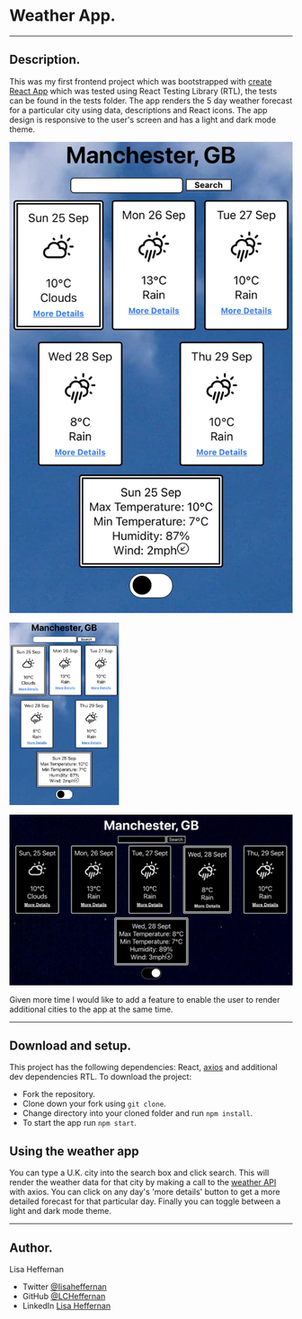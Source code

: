 # Weather App.
___
## Description.
This was my first frontend project which was bootstrapped with [create React App](https://github.com/facebook/create-react-app) which was tested using React Testing Library (RTL), the tests can be found in the tests folder.
The app renders the 5 day weather forecast for a particular city using data, descriptions and React icons. The app design is responsive to the user's screen and has a light and dark mode theme.

![Mobile screenshot in light mode](/images/screenshot_weather_app_mobile.jpeg?raw=true "App on mobile screen in light mode.")

<img src="/images/screenshot_weather_app_mobile.jpeg" width="195" height="325" />

![Laptop screenshot in dark mode](/images/screenshot_weather_app_laptop.png?raw=true "App on laptop screen in dark mode.")

Given more time I would like to add a feature to enable the user to render additional cities to the app at the same time.
___

## Download and setup.
This project has the following dependencies: React, [axios](https://www.npmjs.com/package/axios) and additional dev dependencies RTL. To download the project:
* Fork the repository.
* Clone down your fork using ```git clone```.
* Change directory into your cloned folder and run ``` npm install ```.
* To start the app run ```npm start```.

## Using the weather app
You can type a U.K. city into the search box and click search. This will render the weather data for that city by making a call to the [weather API](https://mcr-codes-weather-app.herokuapp.com/) with axios. You can click on any day's 'more details' button to get a more detailed forecast for that particular day. Finally you can toggle between a light and dark mode theme.
___
## Author.
Lisa Heffernan

* Twitter [@Iisaheffernan](https://twitter.com/Iisaheffernan)
* GitHub [@LCHeffernan](https://github.com/LCHeffernan)
* LinkedIn [Lisa Heffernan](https://www.linkedin.com/in/lisa-heffernan-54b61312a)
